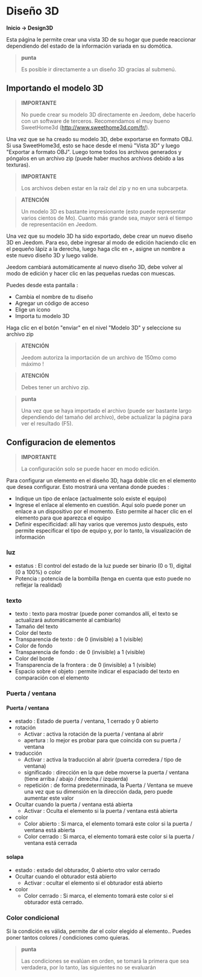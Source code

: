 # Diseño 3D
**Inicio → Design3D**

Esta página le permite crear una vista 3D de su hogar que puede reaccionar dependiendo del estado de la información variada en su domótica.


> **punta**
>
> Es posible ir directamente a un diseño 3D gracias al submenú.

## Importando el modelo 3D

> **IMPORTANTE**
>
> No puede crear su modelo 3D directamente en Jeedom, debe hacerlo con un software de terceros. Recomendamos el muy bueno SweetHome3d (http://www.sweethome3d.com/fr/).

Una vez que se ha creado su modelo 3D, debe exportarse en formato OBJ. Si usa SweetHome3d, esto se hace desde el menú "Vista 3D" y luego "Exportar a formato OBJ". Luego tome todos los archivos generados y póngalos en un archivo zip (puede haber muchos archivos debido a las texturas).

> **IMPORTANTE**
>
> Los archivos deben estar en la raíz del zip y no en una subcarpeta.

> **ATENCIÓN**
>
> Un modelo 3D es bastante impresionante (esto puede representar varios cientos de Mo). Cuanto más grande sea, mayor será el tiempo de representación en Jeedom.

Una vez que su modelo 3D ha sido exportado, debe crear un nuevo diseño 3D en Jeedom. Para eso, debe ingresar al modo de edición haciendo clic en el pequeño lápiz a la derecha, luego haga clic en +, asigne un nombre a este nuevo diseño 3D y luego valide.

Jeedom cambiará automáticamente al nuevo diseño 3D, debe volver al modo de edición y hacer clic en las pequeñas ruedas con muescas.

Puedes desde esta pantalla :

- Cambia el nombre de tu diseño
- Agregar un código de acceso
- Elige un ícono
- Importa tu modelo 3D

Haga clic en el botón &quot;enviar&quot; en el nivel &quot;Modelo 3D&quot; y seleccione su archivo zip

> **ATENCIÓN**
>
> Jeedom autoriza la importación de un archivo de 150mo como máximo !

> **ATENCIÓN**
>
> Debes tener un archivo zip.

> **punta**
>
> Una vez que se haya importado el archivo (puede ser bastante largo dependiendo del tamaño del archivo), debe actualizar la página para ver el resultado (F5).


## Configuracion de elementos

> **IMPORTANTE**
>
> La configuración solo se puede hacer en modo edición.

Para configurar un elemento en el diseño 3D, haga doble clic en el elemento que desea configurar. Esto mostrará una ventana donde puedes :

- Indique un tipo de enlace (actualmente solo existe el equipo)
- Ingrese el enlace al elemento en cuestión. Aquí solo puede poner un enlace a un dispositivo por el momento. Esto permite al hacer clic en el elemento para que aparezca el equipo
- Definir especificidad: allí hay varios que veremos justo después, esto permite especificar el tipo de equipo y, por lo tanto, la visualización de información

### luz

- estatus : El control del estado de la luz puede ser binario (0 o 1), digital (0 a 100%) o color
- Potencia : potencia de la bombilla (tenga en cuenta que esto puede no reflejar la realidad)

### texto

- texto : texto para mostrar (puede poner comandos allí, el texto se actualizará automáticamente al cambiarlo)
- Tamaño del texto
- Color del texto
- Transparencia de texto : de 0 (invisible) a 1 (visible)
- Color de fondo
- Transparencia de fondo : de 0 (invisible) a 1 (visible)
- Color del borde
- Transparencia de la frontera : de 0 (invisible) a 1 (visible)
- Espacio sobre el objeto : permite indicar el espaciado del texto en comparación con el elemento

### Puerta / ventana

#### Puerta / ventana

- estado : Estado de puerta / ventana, 1 cerrado y 0 abierto
- rotación
	- Activar : activa la rotación de la puerta / ventana al abrir
	- apertura : lo mejor es probar para que coincida con su puerta / ventana
- traducción
	- Activar : activa la traducción al abrir (puerta corredera / tipo de ventana)
	- significado : dirección en la que debe moverse la puerta / ventana (tiene arriba / abajo / derecha / izquierda)
	- repetición : de forma predeterminada, la Puerta / Ventana se mueve una vez que su dimensión en la dirección dada, pero puede aumentar este valor
- Ocultar cuando la puerta / ventana está abierta
	- Activar : Oculta el elemento si la puerta / ventana está abierta
- color
	- Color abierto : Si marca, el elemento tomará este color si la puerta / ventana está abierta
	- Color cerrado : Si marca, el elemento tomará este color si la puerta / ventana está cerrada

#### solapa

- estado : estado del obturador, 0 abierto otro valor cerrado
- Ocultar cuando el obturador está abierto
	- Activar : ocultar el elemento si el obturador está abierto
- color
	- Color cerrado : Si marca, el elemento tomará este color si el obturador está cerrado.

### Color condicional

Si la condición es válida, permite dar el color elegido al elemento.. Puedes poner tantos colores / condiciones como quieras.

> **punta**
>
> Las condiciones se evalúan en orden, se tomará la primera que sea verdadera, por lo tanto, las siguientes no se evaluarán
